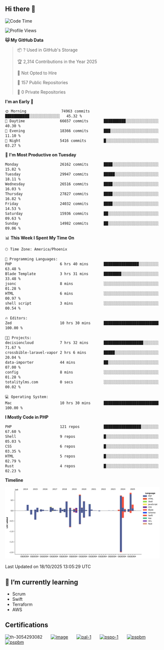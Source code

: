 ## Hi there 👋

<!--START_SECTION:waka-->
![Code Time](http://img.shields.io/badge/Code%20Time-11%2C860%20hrs%2030%20mins-blue)

![Profile Views](http://img.shields.io/badge/Profile%20Views-0-blue)

**🐱 My GitHub Data** 

> 📦 ? Used in GitHub's Storage 
 > 
> 🏆 2,314 Contributions in the Year 2025
 > 
> 🚫 Not Opted to Hire
 > 
> 📜 157 Public Repositories 
 > 
> 🔑 0 Private Repositories 
 > 
**I'm an Early 🐤** 

```text
🌞 Morning                74963 commits       ███████████░░░░░░░░░░░░░░   45.32 % 
🌆 Daytime                66657 commits       ██████████░░░░░░░░░░░░░░░   40.30 % 
🌃 Evening                18366 commits       ███░░░░░░░░░░░░░░░░░░░░░░   11.10 % 
🌙 Night                  5416 commits        █░░░░░░░░░░░░░░░░░░░░░░░░   03.27 % 
```
📅 **I'm Most Productive on Tuesday** 

```text
Monday                   26162 commits       ████░░░░░░░░░░░░░░░░░░░░░   15.82 % 
Tuesday                  29947 commits       █████░░░░░░░░░░░░░░░░░░░░   18.11 % 
Wednesday                26516 commits       ████░░░░░░░░░░░░░░░░░░░░░   16.03 % 
Thursday                 27827 commits       ████░░░░░░░░░░░░░░░░░░░░░   16.82 % 
Friday                   24032 commits       ████░░░░░░░░░░░░░░░░░░░░░   14.53 % 
Saturday                 15936 commits       ██░░░░░░░░░░░░░░░░░░░░░░░   09.63 % 
Sunday                   14982 commits       ██░░░░░░░░░░░░░░░░░░░░░░░   09.06 % 
```


📊 **This Week I Spent My Time On** 

```text
🕑︎ Time Zone: America/Phoenix

💬 Programming Languages: 
PHP                      6 hrs 40 mins       ████████████████░░░░░░░░░   63.48 % 
Blade Template           3 hrs 31 mins       ████████░░░░░░░░░░░░░░░░░   33.48 % 
jsonc                    8 mins              ░░░░░░░░░░░░░░░░░░░░░░░░░   01.28 % 
HTML                     6 mins              ░░░░░░░░░░░░░░░░░░░░░░░░░   00.97 % 
shell script             3 mins              ░░░░░░░░░░░░░░░░░░░░░░░░░   00.54 % 

🔥 Editors: 
Zed                      10 hrs 30 mins      █████████████████████████   100.00 % 

🐱‍💻 Projects: 
decisioncloud            7 hrs 32 mins       ██████████████████░░░░░░░   71.67 % 
crossbible-laravel-vapor 2 hrs 6 mins        █████░░░░░░░░░░░░░░░░░░░░   20.04 % 
data-importer            44 mins             ██░░░░░░░░░░░░░░░░░░░░░░░   07.00 % 
config                   8 mins              ░░░░░░░░░░░░░░░░░░░░░░░░░   01.28 % 
totalitylms.com          0 secs              ░░░░░░░░░░░░░░░░░░░░░░░░░   00.02 % 

💻 Operating System: 
Mac                      10 hrs 30 mins      █████████████████████████   100.00 % 
```

**I Mostly Code in PHP** 

```text
PHP                      121 repos           █████████████████░░░░░░░░   67.60 % 
Shell                    9 repos             █░░░░░░░░░░░░░░░░░░░░░░░░   05.03 % 
CSS                      6 repos             █░░░░░░░░░░░░░░░░░░░░░░░░   03.35 % 
HTML                     5 repos             █░░░░░░░░░░░░░░░░░░░░░░░░   02.79 % 
Rust                     4 repos             █░░░░░░░░░░░░░░░░░░░░░░░░   02.23 % 
```



**Timeline**

![Lines of Code chart](https://raw.githubusercontent.com/mikebronner/mikebronner/master/assets/bar_graph.png)


 Last Updated on 18/10/2025 13:05:29 UTC
<!--END_SECTION:waka-->

<!--
**mikebronner/mikebronner** is a ✨ _special_ ✨ repository because its `README.md` (this file) appears on your GitHub profile.

Here are some ideas to get you started:

- 🔭 I’m currently working on ...
- 🌱 I’m currently learning ...
- 👯 I’m looking to collaborate on ...
- 🤔 I’m looking for help with ...
- 💬 Ask me about ...
- 📫 How to reach me: ...
- 😄 Pronouns: ...
- ⚡ Fun fact: ...
-->

## 🌱 I’m currently learning

- Scrum
- Swift
- Terraform
- AWS

## Certifications

![th-3054293082](https://user-images.githubusercontent.com/1791050/208267034-c5006f82-ae89-41eb-9478-7106c5aba070.jpg)
&nbsp;&nbsp;&nbsp;&nbsp;&nbsp;
[![image](https://images.credly.com/size/100x100/images/a2790314-008a-4c3d-9553-f5e84eb359ba/image.png)](https://www.credly.com/users/mike-bronner)
&nbsp;&nbsp;&nbsp;&nbsp;&nbsp;
[![pal-1](https://images.credly.com/size/100x100/images/78c772ee-6b3c-4348-ac66-58ac5a2cf581/image.png)](https://www.credly.com/users/mike-bronner)
&nbsp;&nbsp;&nbsp;&nbsp;&nbsp;
[![pspo-1](https://images.credly.com/size/100x100/images/591762c5-fae7-49c6-b326-e1756979928d/image.png)](https://www.credly.com/users/mike-bronner)
&nbsp;&nbsp;&nbsp;&nbsp;&nbsp;
[![pspbm](https://images.credly.com/size/100x100/images/55a21a78-59af-4294-810e-e4014e9ca1be/image.png)](https://www.credly.com/users/mike-bronner)
&nbsp;&nbsp;&nbsp;&nbsp;&nbsp;
[![pspbm](https://images.credly.com/size/100x100/images/7964c477-0edb-4b83-b836-f35f255685f3/blob)](https://www.credly.com/users/mike-bronner)
